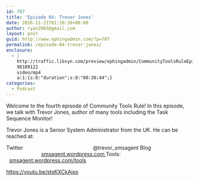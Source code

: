 ```yaml
---
id: 707
title: 'Episode 04: Trevor Jones'
date: 2016-11-21T01:10:39+00:00
author: ryan2065@gmail.com
layout: post
guid: http://www.ephingadmin.com/?p=707
permalink: /episode-04-trevor-jones/
enclosure:
  - |
    http://traffic.libsyn.com/preview/ephingadmin/CommunityToolsRuleEpisode4.mp4
    98109122
    video/mp4
    a:1:{s:8:"duration";s:8:"00:30:44";}
categories:
  - Podcast
---
```

Welcome to the fourth episode of Community Tools Rule! In this episode, we talk with Trevor Jones, author of many tools including the Task Sequence Monitor!

Trevor Jones is a Senior System Administrator from the UK. He can be reached at:

Twitter                                                @trevor_smsagent
Blog                                                     <a href="https://smsagent.wordpress.com/">smsagent.wordpress.com</a><a href="http://www.scconfigmgr.com/">
</a>Tools:                                                  <a href="https://smsagent.wordpress.com/tools/">smsagent.wordpress.com/tools</a>

https://youtu.be/stsKXCkAjxo